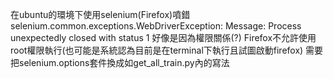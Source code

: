 在ubuntu的環境下使用selenium(Firefox)噴錯 selenium.common.exceptions.WebDriverException: Message: Process unexpectedly closed with status 1
好像是因為權限關係(?) Firefox不允許使用root權限執行(也可能是系統認為目前是在terminal下執行且試圖啟動firefox)
需要把selenium.options套件換成如get_all_train.py內的寫法

